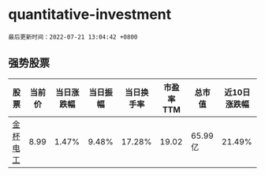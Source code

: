 # quantitative-investment

`最后更新时间：2022-07-21 13:04:42 +0800`

## 强势股票

|股票|当前价|当日涨跌幅|当日振幅|当日换手率|市盈率TTM|总市值|近10日涨跌幅|
|----|----|----|----|----|----|----|----|
|[金杯电工](https://xueqiu.com/S/SZ002533)|8.99|1.47%|9.48%|17.28%|19.02|65.99亿|21.49%|
